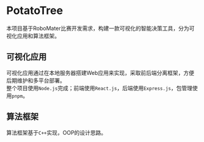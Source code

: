 # PotatoTree

本项目基于RoboMater比赛开发需求，构建一款可视化的智能决策工具，分为可视化应用和算法框架。

## 可视化应用

可视化应用通过在本地服务器搭建Web应用来实现，采取前后端分离框架，方便后期维护和多平台部署。  
整个项目使用`Node.js`完成；前端使用`React.js`，后端使用`Express.js`，包管理使用`pnpm`。

## 算法框架

算法框架基于`C++`实现，OOP的设计思路。

